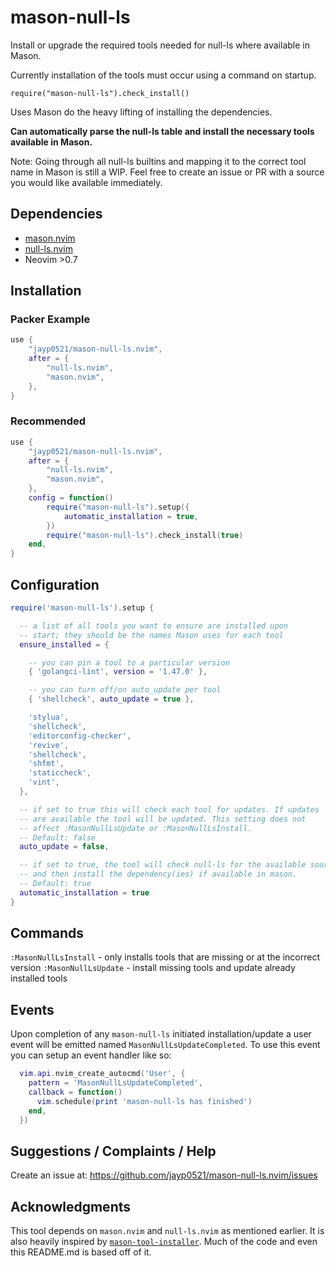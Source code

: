 # mason-null-ls

Install or upgrade the required tools needed for null-ls where available in Mason.

Currently installation of the tools must occur using a command on startup. 

`require("mason-null-ls").check_install()`

Uses Mason do the heavy lifting of installing the dependencies.

**Can automatically parse the null-ls table and install the necessary tools available in Mason.**

Note: Going through all null-ls builtins and mapping it to the correct tool name in Mason is still a WIP.
Feel free to create an issue or PR with a source you would like available immediately.

## Dependencies

- [mason.nvim](https://github.com/williamboman/mason.nvim.git)
- [null-ls.nvim](https://github.com/jose-elias-alvarez/null-ls.nvim.git)
- Neovim >0.7

## Installation

### Packer Example

```lua
use {
	"jayp0521/mason-null-ls.nvim",
	after = {
		"null-ls.nvim",
		"mason.nvim",
	},
}
```

### Recommended
```lua
use {
	"jayp0521/mason-null-ls.nvim",
	after = {
		"null-ls.nvim",
		"mason.nvim",
	},
	config = function()
		require("mason-null-ls").setup({
			automatic_installation = true,
		})
		require("mason-null-ls").check_install(true)
	end,
}
```

## Configuration

```lua
require('mason-null-ls').setup {

  -- a list of all tools you want to ensure are installed upon
  -- start; they should be the names Mason uses for each tool
  ensure_installed = {

    -- you can pin a tool to a particular version
    { 'golangci-lint', version = '1.47.0' },

    -- you can turn off/on auto_update per tool
    { 'shellcheck', auto_update = true },

    'stylua',
    'shellcheck',
    'editorconfig-checker',
    'revive',
    'shellcheck',
    'shfmt',
    'staticcheck',
    'vint',
  },

  -- if set to true this will check each tool for updates. If updates
  -- are available the tool will be updated. This setting does not
  -- affect :MasonNullLsUpdate or :MasonNullLsInstall.
  -- Default: false
  auto_update = false,

  -- if set to true, the tool will check null-ls for the available sources,
  -- and then install the dependency(ies) if available in mason.
  -- Default: true
  automatic_installation = true
}
```

## Commands

`:MasonNullLsInstall` - only installs tools that are missing or at the incorrect version
`:MasonNullLsUpdate` - install missing tools and update already installed tools

## Events

Upon completion of any `mason-null-ls` initiated installation/update a user event will be
emitted named `MasonNullLsUpdateCompleted`. To use this event you can setup an event handler like so:

```lua
  vim.api.nvim_create_autocmd('User', {
    pattern = 'MasonNullLsUpdateCompleted',
    callback = function()
      vim.schedule(print 'mason-null-ls has finished')
    end,
  })
```

## Suggestions / Complaints / Help

Create an issue at: https://github.com/jayp0521/mason-null-ls.nvim/issues

## Acknowledgments

This tool depends on `mason.nvim` and `null-ls.nvim` as mentioned earlier.
It is also heavily inspired by [`mason-tool-installer`](https://github.com/WhoIsSethDaniel/mason-tool-installer.nvim).
Much of the code and even this README.md is based off of it.
